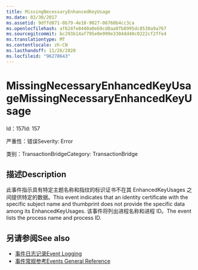 ```yaml
---
title: MissingNecessaryEnhancedKeyUsage
ms.date: 03/30/2017
ms.assetid: 9dffd071-0b79-4e10-9027-06760b4cc3ca
ms.openlocfilehash: af624fe0440a0eb9cd8aa8fb8995dc8530a9a767
ms.sourcegitcommit: bc293b14af795e0e999e3304dd40c0222cf2ffe4
ms.translationtype: MT
ms.contentlocale: zh-CN
ms.lasthandoff: 11/26/2020
ms.locfileid: "96278643"
---
```

# <a name="missingnecessaryenhancedkeyusage"></a><span data-ttu-id="5a645-102">MissingNecessaryEnhancedKeyUsage</span><span class="sxs-lookup"><span data-stu-id="5a645-102">MissingNecessaryEnhancedKeyUsage</span></span>

<span data-ttu-id="5a645-103">Id：157</span><span class="sxs-lookup"><span data-stu-id="5a645-103">Id: 157</span></span>  
  
 <span data-ttu-id="5a645-104">严重性：错误</span><span class="sxs-lookup"><span data-stu-id="5a645-104">Severity: Error</span></span>  
  
 <span data-ttu-id="5a645-105">类别：TransactionBridge</span><span class="sxs-lookup"><span data-stu-id="5a645-105">Category: TransactionBridge</span></span>  
  
## <a name="description"></a><span data-ttu-id="5a645-106">描述</span><span class="sxs-lookup"><span data-stu-id="5a645-106">Description</span></span>  

 <span data-ttu-id="5a645-107">此事件指示具有特定主题名称和指纹的标识证书不在其 EnhancedKeyUsages 之间提供特定的数据。</span><span class="sxs-lookup"><span data-stu-id="5a645-107">This event indicates that an identity certificate with the specific subject name and thumbprint does not provide the specific data among its EnhancedKeyUsages.</span></span> <span data-ttu-id="5a645-108">该事件将列出进程名称和进程 ID。</span><span class="sxs-lookup"><span data-stu-id="5a645-108">The event lists the process name and process ID.</span></span>  
  
## <a name="see-also"></a><span data-ttu-id="5a645-109">另请参阅</span><span class="sxs-lookup"><span data-stu-id="5a645-109">See also</span></span>

- [<span data-ttu-id="5a645-110">事件日志记录</span><span class="sxs-lookup"><span data-stu-id="5a645-110">Event Logging</span></span>](index.md)
- [<span data-ttu-id="5a645-111">事件常规参考</span><span class="sxs-lookup"><span data-stu-id="5a645-111">Events General Reference</span></span>](events-general-reference.md)

